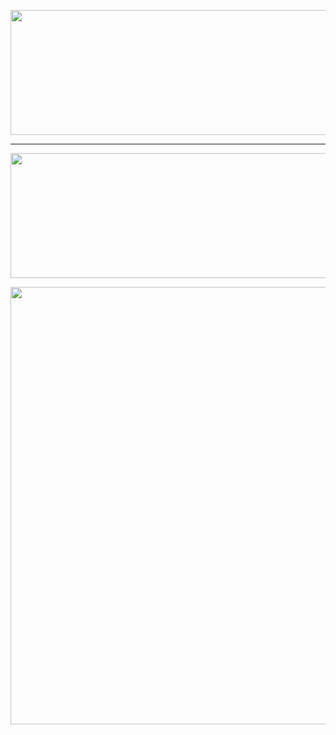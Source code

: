 <div align = "center">

[//]: # (CAPA 1° SPRINT)
<img src = "https://user-images.githubusercontent.com/101594950/191516016-7625fdf3-62ce-408c-95b9-2543d32b4f3e.png" width="900" height="200" /> 

<hr>

[//]: # (BACKLOG DO PRODUTO)
<img src = "https://user-images.githubusercontent.com/101594950/191516583-da78e2a2-6f1d-4f24-b358-b216854701c2.png" width="900" height="200" /> 

[//]: # (ARTE BACKLOG)
<img src = "https://user-images.githubusercontent.com/101594950/191543163-779ecf03-5a01-43cd-892c-5fc8de9e1348.jpeg" width="700" height="700" /> 

</div>
